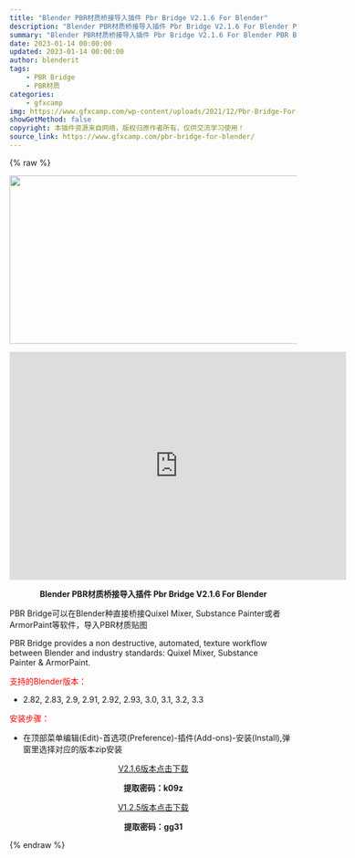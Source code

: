 ```yaml
---
title: "Blender PBR材质桥接导入插件 Pbr Bridge V2.1.6 For Blender"
description: "Blender PBR材质桥接导入插件 Pbr Bridge V2.1.6 For Blender PBR Bridge可以在Blender种直接桥接Quixel Mixer, Substance P..."
summary: "Blender PBR材质桥接导入插件 Pbr Bridge V2.1.6 For Blender PBR Bridge可以在Blender种直接桥接Quixel Mixer, Substance P..."
date: 2023-01-14 00:00:00
updated: 2023-01-14 00:00:00
author: blenderit
tags: 
    - PBR Bridge
    - PBR材质
categories:
    - gfxcamp
img: https://www.gfxcamp.com/wp-content/uploads/2021/12/Pbr-Bridge-For-Blender.jpg
showGetMethod: false
copyright: 本插件资源来自网络，版权归原作者所有，仅供交流学习使用！
source_link: https://www.gfxcamp.com/pbr-bridge-for-blender/
---
```


{% raw %}
<div><p><img decoding="async" class="aligncenter size-full wp-image-101321" src="https://www.gfxcamp.com/wp-content/uploads/2021/12/Pbr-Bridge-For-Blender.jpg" data-src="https://www.gfxcamp.com/wp-content/uploads/2021/12/Pbr-Bridge-For-Blender.jpg" alt="" width="590" height="295" data-srcset="https://www.gfxcamp.com/wp-content/uploads/2021/12/Pbr-Bridge-For-Blender.jpg 590w, https://www.gfxcamp.com/wp-content/uploads/2021/12/Pbr-Bridge-For-Blender-150x75.jpg 150w" data-sizes="(max-width: 590px) 100vw, 590px"></p><p style="text-align: center;"><iframe loading="lazy" src="https://player.youku.com/embed/XNTgzMDI2NDEwMA==" width="590" height="400" frameborder="0" allowfullscreen="allowfullscreen" data-mce-fragment="1"></iframe></p><p style="text-align: center;"><strong>Blender PBR材质桥接导入插件 Pbr Bridge V2.1.6 For Blender</strong></p><p>PBR Bridge可以在Blender种直接桥接Quixel Mixer, Substance Painter或者ArmorPaint等软件，导入PBR材质贴图</p><p>PBR Bridge provides a non destructive, automated, texture workflow between Blender and industry standards: Quixel Mixer, Substance Painter &amp; ArmorPaint.</p><p style="text-align: left;"><span style="color: #ff0000;">支持的Blender版本：</span></p><ul>
<li style="text-align: left;">2.82, 2.83, 2.9, 2.91, 2.92, 2.93, 3.0, 3.1, 3.2, 3.3</li>
</ul><p style="text-align: left;"><span style="color: #ff0000;">安装步骤：</span></p><ul>
<li>在顶部菜单编辑(Edit)-首选项(Preference)-插件(Add-ons)-安装(Install),弹窗里选择对应的版本zip安装</li>
</ul><p style="text-align: center;"><a class="maxbutton-3 maxbutton maxbutton-baidu" target="_blank" rel="noopener" href="https://pan.baidu.com/s/14_qiJ8Sn8hb3LfqJsmLt0Q?pwd=k09z"><span class="mb-text">V2.1.6版本点击下载</span></a></p><p style="text-align: center;"><strong>提取密码：k09z</strong></p><p style="text-align: center;"><a class="maxbutton-3 maxbutton maxbutton-baidu" target="_blank" rel="noopener" href="https://pan.baidu.com/s/1vL9vaU8d_UUlqNSeYVmecw?pwd=gg31"><span class="mb-text">V1.2.5版本点击下载</span></a></p><p style="text-align: center;"><strong>提取密码：gg31</strong></p></div>
<div style="display: none">gfxcamp</div>
{% endraw %}